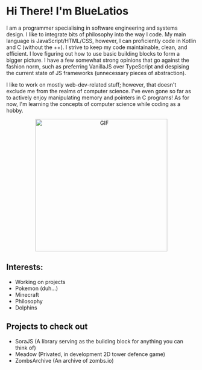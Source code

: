 # Hi There! I'm BlueLatios


I am a programmer specialising in software engineering and systems design. I like to integrate bits of philosophy into the way I code. My main language is JavaScript/HTML/CSS, however, I can proficiently code in Kotlin and C (without the ++). I strive to keep my code maintainable, clean, and efficient. I love figuring out how to use basic building blocks to form a bigger picture. I have a few somewhat strong opinions that go against the fashion norm, such as preferring VanillaJS over TypeScript and despising the current state of JS frameworks (unnecessary pieces of abstraction). 

I like to work on mostly web-dev-related stuff; however, that doesn't exclude me from the realms of computer science. I've even gone so far as to actively enjoy manipulating memory and pointers in C programs! As for now, I'm learning the concepts of computer science while coding as a hobby.

<div align="center">
    <img hight="150" width="350" alt="GIF" align="center" src="https://cdn.donmai.us/original/ff/9a/__professor_shinonome_nichijou__ff9ab0ca9af35130073eeb3732b0c5ab.gif">
</div>

## Interests:
- Working on projects
- Pokemon (duh...)
- Minecraft
- Philosophy
- Dolphins

## Projects to check out
- SoraJS (A library serving as the building block for anything you can think of)
- Meadow (Privated, in development 2D tower defence game)
- ZombsArchive (An archive of zombs.io)
